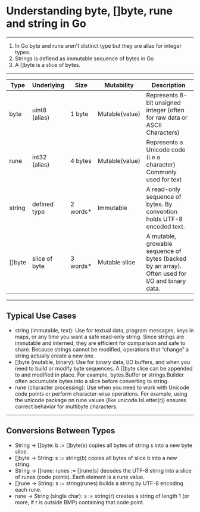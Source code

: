 # Understanding byte, []byte, rune and string in Go

---

1. In Go byte and rune aren't distinct type but they are alias for integer types.
2. Strings is defiend as immutable sequence of bytes in Go
3. A []byte is a slice of bytes.

---

| Type   | Underlying    | Size      | Mutability     | Description                                                                                     |
| ------ | ------------- | --------- | -------------- | ----------------------------------------------------------------------------------------------- |
| byte   | uint8 (alias) | 1 byte    | Mutable(value) | Represents 8-bit unsigned integer (often for raw data or ASCII Characters)                      |
| rune   | int32 (alias) | 4 bytes   | Mutable(value) | Represents a Unicode code (i.e a character) Commonly used for text                              |
| string | defined type  | 2 words\* | Immutable      | A read-only sequence of bytes. By convention holds UTF-8 encoded text.                          |
| []byte | slice of byte | 3 words\* | Mutable slice  | A mutable, growable sequence of bytes (backed by an array). Often used for I/O and binary data. |

---

## Typical Use Cases

- string (immutable, text): Use for textual data, program messages, keys in maps, or any time you want a safe read-only string. Since strings are immutable and interned, they are efficient for comparison and safe to share. Because strings cannot be modified, operations that “change” a string actually create a new one.
- []byte (mutable, binary): Use for binary data, I/O buffers, and when you need to build or modify byte sequences. A []byte slice can be appended to and modified in place. For example, bytes.Buffer or strings.Builder often accumulate bytes into a slice before converting to string.
- rune (character processing): Use when you need to work with Unicode code points or perform character-wise operations. For example, using the unicode package on rune values (like unicode.IsLetter(r)) ensures correct behavior for multibyte characters.

---

## Conversions Between Types

- String → []byte: b := []byte(s) copies all bytes of string s into a new byte slice.
- []byte → String: s := string(b) copies all bytes of slice b into a new string.
- String → []rune: runes := []rune(s) decodes the UTF-8 string into a slice of runes (code points). Each element is a rune value.
- []rune → String: s := string(runes) builds a string by UTF-8 encoding each rune.
- rune → String (single char): s := string(r) creates a string of length 1 (or more, if r is outside BMP) containing that code point.
